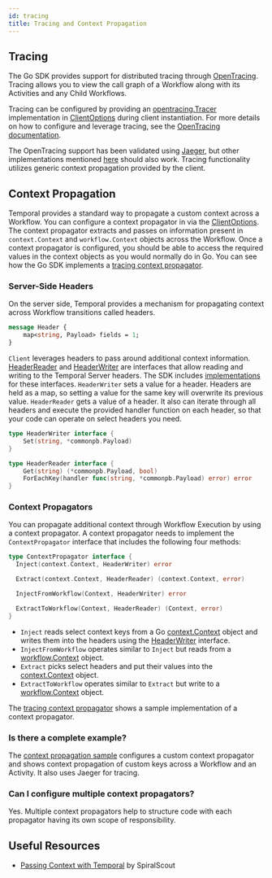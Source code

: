 ```yaml
---
id: tracing
title: Tracing and Context Propagation
---
```


## Tracing

The Go SDK provides support for distributed tracing through [OpenTracing](https://opentracing.io/).
Tracing allows you to view the call graph of a Workflow along with its Activities and any Child Workflows.

Tracing can be configured by providing an [opentracing.Tracer](https://pkg.go.dev/github.com/opentracing/opentracing-go#Tracer)
implementation in [ClientOptions](https://pkg.go.dev/go.temporal.io/sdk/internal#ClientOptions) during client instantiation.
For more details on how to configure and leverage tracing, see the [OpenTracing documentation](https://opentracing.io/docs/getting-started/).

The OpenTracing support has been validated using [Jaeger](https://www.jaegertracing.io/), but other implementations mentioned [here](https://opentracing.io/docs/supported-tracers/) should also work.
Tracing functionality utilizes generic context propagation provided by the client.

## Context Propagation

Temporal provides a standard way to propagate a custom context across a Workflow.
You can configure a context propagator in via the [ClientOptions](https://pkg.go.dev/go.temporal.io/sdk/internal#ClientOptions).
The context propagator extracts and passes on information present in `context.Context` and `workflow.Context` objects across the Workflow.
Once a context propagator is configured, you should be able to access the required values in the context objects as you would normally do in Go.
You can see how the Go SDK implements a [tracing context propagator](https://github.com/temporalio/sdk-go/blob/master/internal/tracer.go).

### Server-Side Headers

On the server side, Temporal provides a mechanism for propagating context across Workflow transitions called headers.

```proto
message Header {
    map<string, Payload> fields = 1;
}
```

`Client` leverages headers to pass around additional context information.
[HeaderReader](https://pkg.go.dev/go.temporal.io/sdk/internal#HeaderReader) and [HeaderWriter](https://pkg.go.dev/go.temporal.io/sdk/internal#HeaderWriter) are interfaces that allow reading and writing to the Temporal Server headers.
The SDK includes [implementations](https://github.com/temporalio/sdk-go/blob/master/internal/headers.go) for these interfaces.
`HeaderWriter` sets a value for a header.
Headers are held as a map, so setting a value for the same key will overwrite its previous value.
`HeaderReader` gets a value of a header.
It also can iterate through all headers and execute the provided handler function on each header, so that your code can operate on select headers you need.

```go
type HeaderWriter interface {
	Set(string, *commonpb.Payload)
}

type HeaderReader interface {
	Get(string) (*commonpb.Payload, bool)
	ForEachKey(handler func(string, *commonpb.Payload) error) error
}
```

### Context Propagators

You can propagate additional context through Workflow Execution by using a context propagator.
A context propagator needs to implement the `ContextPropagator` interface that includes the following four methods:

```go
type ContextPropagator interface {
  Inject(context.Context, HeaderWriter) error

  Extract(context.Context, HeaderReader) (context.Context, error)

  InjectFromWorkflow(Context, HeaderWriter) error

  ExtractToWorkflow(Context, HeaderReader) (Context, error)
}
```

- `Inject` reads select context keys from a Go [context.Context](https://golang.org/pkg/context/#Context) object and writes them into the headers using the [HeaderWriter](https://pkg.go.dev/go.temporal.io/sdk/internal#HeaderWriter) interface.
- `InjectFromWorkflow` operates similar to `Inject` but reads from a [workflow.Context](https://pkg.go.dev/go.temporal.io/sdk/internal#Context) object.
- `Extract` picks select headers and put their values into the [context.Context](https://golang.org/pkg/context/#Context) object.
- `ExtractToWorkflow` operates similar to `Extract` but write to a [workflow.Context](https://pkg.go.dev/go.temporal.io/sdk/internal#Context) object.

The [tracing context propagator](https://github.com/temporalio/sdk-go/blob/master/internal/tracer.go) shows a sample implementation of a context propagator.

### Is there a complete example?

The [context propagation sample](https://github.com/temporalio/samples-go/blob/master/ctxpropagation/) configures a custom context propagator and shows context propagation of custom keys across a Workflow and an Activity.
It also uses Jaeger for tracing.

### Can I configure multiple context propagators?

Yes. Multiple context propagators help to structure code with each propagator having its own scope of responsibility.

## Useful Resources

- [Passing Context with Temporal](https://spiralscout.com/blog/passing-context-with-temporal) by SpiralScout
